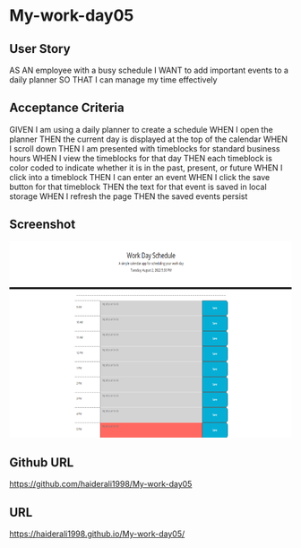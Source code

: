 # My-work-day05

## User Story 
AS AN employee with a busy schedule
I WANT to add important events to a daily planner
SO THAT I can manage my time effectively

## Acceptance Criteria

GIVEN I am using a daily planner to create a schedule
WHEN I open the planner
THEN the current day is displayed at the top of the calendar
WHEN I scroll down
THEN I am presented with timeblocks for standard business hours
WHEN I view the timeblocks for that day
THEN each timeblock is color coded to indicate whether it is in the past, present, or future
WHEN I click into a timeblock
THEN I can enter an event
WHEN I click the save button for that timeblock
THEN the text for that event is saved in local storage
WHEN I refresh the page
THEN the saved events persist

## Screenshot

<section>
    <img alt="screenshot" src="./screenshot.png" width=550px height=350px>
</section>

## Github URL

https://github.com/haiderali1998/My-work-day05

## URL

https://haiderali1998.github.io/My-work-day05/